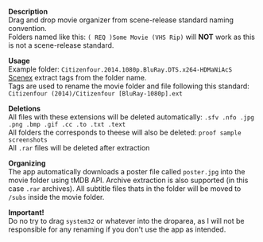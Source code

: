**Description**<br>
Drag and drop movie organizer from scene-release standard naming convention.<br>
Folders named like this: `( REQ )Some Movie (VHS Rip)` will **NOT** work as this is not a scene-release standard.

**Usage**<br>
Example folder: `Citizenfour.2014.1080p.BluRay.DTS.x264-HDMaNiAcS`<br>
[Scenex](//github.com/kaizokupuffball/scenex) extract tags from the folder name.<br>
Tags are used to rename the movie folder and file following this standard: `Citizenfour (2014)/Citizenfour [BluRay-1080p].ext`<br>

**Deletions**<br>
All files with these extensions will be deleted automatically: `.sfv .nfo .jpg .png .bmp .gif .cc .to .txt .text`<br>
All folders the corresponds to theese will also be deleted: `proof sample screenshots`<br>
All `.rar` files will be deleted after extraction

**Organizing**<br>
The app automatically downloads a poster file called `poster.jpg` into the movie folder using tMDB API.
Archive extraction is also supported (in this case `.rar` archives).
All subtitle files thats in the folder will be moved to `/subs` inside the movie folder.

**Important!**<br>
Do no try to drag `system32` or whatever into the droparea, as I will not be responsible for any renaming if you don't use the app as intended.